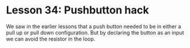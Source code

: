 # Lesson 34: Pushbutton hack
We saw in the earlier lessons that a push button needed to be in either a pull up or pull down configuration. But by declaring the button as an input we can avoid the resistor in the loop. 
